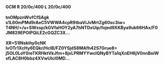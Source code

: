 #### GCM R 20/0c/400 L 20/0c/400
**tnOMpznWvfCfSAgk**<br/>**s1L60mPMd9rAeC5VWWA4cpR9tbaViJvMrtZg60xc3iw=**<br/>**T4NH/+/u+SWxsp/kGVfaHOY2yA7hNTDxUip/fojed9XKBya9uk66HAx/F0JM829EPOlPQiLE2cGQZC3X...**<br/><br/>
**XR+51INskihy0cNK**<br/>**IvOTr1XcHy6EQkr/HcIB/FZ0YSjdS8MAfh42S7Grue8=**<br/>**j5OL0LoY0reTKRHktVkJfm+8jxLPRMYYwcIQNyBYTa1qXnEH6jV0nnBoiWsfLAC8H0bbz4XVwUIcI0MD...**